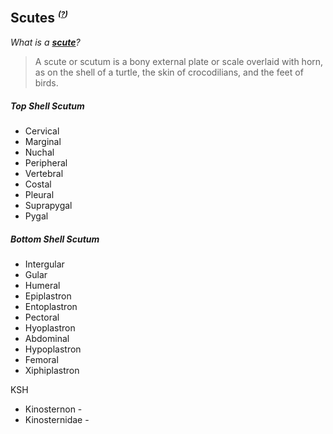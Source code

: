 ## Scutes <sup><sub><sup>*(**[?](https://en.wikipedia.org/wiki/Scute)**)*</sup></sub></sup>

_What is a **[scute](https://en.wikipedia.org/wiki/Scute)**?_
> A scute or scutum is a bony external plate or scale overlaid with horn, as on the shell of a turtle, the skin of crocodilians, and the feet of birds.


##### Top Shell Scutum
- Cervical
- Marginal
- Nuchal
- Peripheral
- Vertebral
- Costal
- Pleural
- Suprapygal
- Pygal

##### Bottom Shell Scutum
- Intergular
- Gular
- Humeral
- Epiplastron
- Entoplastron
- Pectoral
- Hyoplastron
- Abdominal
- Hypoplastron
- Femoral
- Xiphiplastron


KSH
* Kinosternon - 
* Kinosternidae - 

